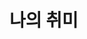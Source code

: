 <!DOCTYPE html>
<html lang="ko">
<head>
  <meta charset="UTF-8">
  <title>나의 취미</title>
  <style>
    .slideshow-container {
      max-width: 600px;
      height: 350px;
      position: relative;
      margin: auto;
      overflow: hidden;
    }
    .mySlides {
      display: none;
      width: 100%;
      height: 100%;
      object-fit: cover;
      position: absolute;
      top: 0;
      left: 0;
    }
  </style>
</head>
<body>
  <h1>나의 취미</h1>
  <div class="slideshow-container">
    <img class="mySlides" src="featured1.jpg" alt="사진1">
    <img class="mySlides" src="featured2.jpg" alt="사진2">
    <img class="mySlides" src="featured3.jpg" alt="사진3">
    <img class="mySlides" src="featured4.jpg" alt="사진4">
  </div>
  <script>
    let slideIndex = 0;
    const slides = document.getElementsByClassName("mySlides");
    function showSlides() {
      for (let i = 0; i < slides.length; i++) {
        slides[i].style.display = "none";
      }
      slideIndex++;
      if (slideIndex > slides.length) {slideIndex = 1}
      slides[slideIndex-1].style.display = "block";
      setTimeout(showSlides, 2000);
    }
    window.onload = function() {
      showSlides();
    };
  </script>
</body>
</html>
